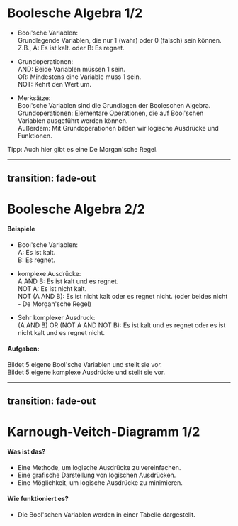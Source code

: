 # Boolesche Algebra 1/2
- Bool'sche Variablen:  
  Grundlegende Variablen, die nur 1 (wahr) oder 0 (falsch) sein können.  
  Z.B., A: Es ist kalt. oder B: Es regnet.
  
- Grundoperationen:  
  AND: Beide Variablen müssen 1 sein.  
  OR: Mindestens eine Variable muss 1 sein.  
  NOT: Kehrt den Wert um.
  
- Merksätze:  
  Bool'sche Variablen sind die Grundlagen der Booleschen Algebra.  
  Grundoperationen: Elementare Operationen, die auf Bool'schen Variablen ausgeführt werden können.  
  Außerdem: Mit Grundoperationen bilden wir logische Ausdrücke und Funktionen.

Tipp: Auch hier gibt es eine De Morgan'sche Regel.

---
transition: fade-out
---

# Boolesche Algebra 2/2
#### Beispiele
- Bool'sche Variablen:  
  A: Es ist kalt.  
  B: Es regnet.

- komplexe Ausdrücke:  
  A AND B: Es ist kalt und es regnet.  
  NOT A: Es ist nicht kalt.  
  NOT (A AND B): Es ist nicht kalt oder es regnet nicht. (oder beides nicht - De Morgan'sche Regel)

- Sehr komplexer Ausdruck:  
  (A AND B) OR (NOT A AND NOT B): Es ist kalt und es regnet oder es ist nicht kalt und es regnet nicht.

#### Aufgaben:  
  Bildet 5 eigene Bool'sche Variablen und stellt sie vor.  
  Bildet 5 eigene komplexe Ausdrücke und stellt sie vor.

---
transition: fade-out
---

# Karnough-Veitch-Diagramm 1/2

#### Was ist das?
- Eine Methode, um logische Ausdrücke zu vereinfachen.
- Eine grafische Darstellung von logischen Ausdrücken.
- Eine Möglichkeit, um logische Ausdrücke zu minimieren.

#### Wie funktioniert es?
- Die Bool'schen Variablen werden in einer Tabelle dargestellt.

